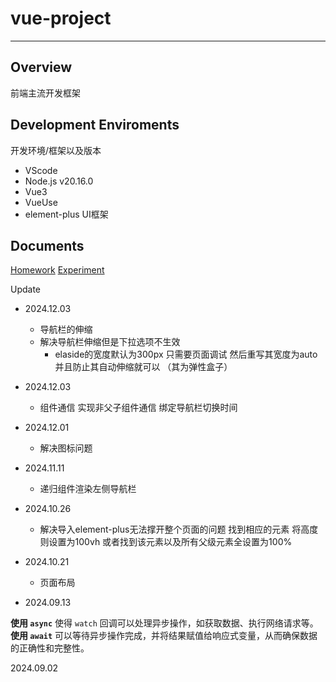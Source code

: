 # vue-project

<hr/>

## Overview

前端主流开发框架

## Development Enviroments

开发环境/框架以及版本

- VScode
- Node.js v20.16.0
- Vue3
- VueUse
- element-plus UI框架

## Documents

[Homework](./homework.md)
[Experiment](./experiment.md)

Update

- 2024.12.03

  - 导航栏的伸缩
  - 解决导航栏伸缩但是下拉选项不生效
    - elaside的宽度默认为300px 只需要页面调试 然后重写其宽度为auto 并且防止其自动伸缩就可以 （其为弹性盒子）

- 2024.12.03

  - 组件通信 实现非父子组件通信 绑定导航栏切换时间

- 2024.12.01

  - 解决图标问题

- 2024.11.11

  - 递归组件渲染左侧导航栏

- 2024.10.26

  - 解决导入element-plus无法撑开整个页面的问题 找到相应的元素 将高度则设置为100vh 或者找到该元素以及所有父级元素全设置为100%

- 2024.10.21

  - 页面布局

- 2024.09.13

**使用 `async`** 使得 `watch` 回调可以处理异步操作，如获取数据、执行网络请求等。
**使用 `await`** 可以等待异步操作完成，并将结果赋值给响应式变量，从而确保数据的正确性和完整性。

2024.09.02
